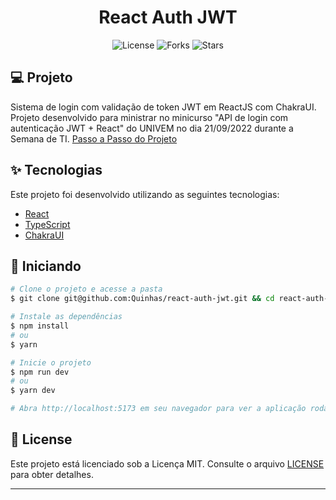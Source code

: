 <h1 align="center">React Auth JWT</h1>

<p align="center">
  <img  src="https://img.shields.io/static/v1?label=license&message=MIT&color=5965E0&labelColor=121214" alt="License">
  
  <img src="https://img.shields.io/github/forks/Quinhas/react-auth-jwt?label=forks&message=MIT&color=5965E0&labelColor=121214" alt="Forks">

  <img src="https://img.shields.io/github/stars/Quinhas/react-auth-jwt?label=stars&message=MIT&color=5965E0&labelColor=121214" alt="Stars">
</p>

## 💻 Projeto

Sistema de login com validação de token JWT em ReactJS com ChakraUI. Projeto desenvolvido para ministrar no minicurso "API de login com autenticação JWT + React" do UNIVEM no dia 21/09/2022 durante a Semana de TI.
[Passo a Passo do Projeto](https://quinhas.notion.site/Minicurso-React-Auth-JWT-f9a1b775a1134dd5801dfddfb2d033d4)

## ✨ Tecnologias

Este projeto foi desenvolvido utilizando as seguintes tecnologias:

- [React](https://reactjs.org)
- [TypeScript](https://www.typescriptlang.org/)
- [ChakraUI](https://chakra-ui.com/)

## 🚀 Iniciando

```bash
# Clone o projeto e acesse a pasta
$ git clone git@github.com:Quinhas/react-auth-jwt.git && cd react-auth-jwt

# Instale as dependências
$ npm install
# ou
$ yarn

# Inicie o projeto
$ npm run dev
# ou
$ yarn dev

# Abra http://localhost:5173 em seu navegador para ver a aplicação rodando!
```

## 📝 License

Este projeto está licenciado sob a Licença MIT. Consulte o arquivo [LICENSE](LICENSE) para obter detalhes.

---
